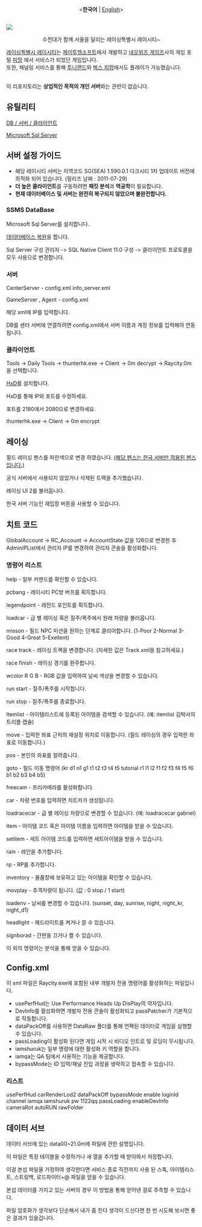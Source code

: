 <p align="center">
  <<b>한국어</b>
  |
  <a href="https://github.com/NatsuFlatWhite/Raycity">English</a>>
</p>

##

<img src="title.jpg"  width="auto" height="auto">

<p align="center">
  수천대가 함께 서울을 달리는 레이싱특별시 레이시티~
  
[레이싱특별시 레이시티](https://mm.pmang.kr/pmang/raycity/event/20130329/popup.html#none)는 [제이투엠소프트](https://www.ea.com/ko-kr/ea-studios/ea-korea)에서 개발하고 [네오위즈 게임즈](https://www.neowiz.com)사의 게임 포털 [피망](http://file.pmang.com/html/pmang/404/game/314_error.html) <!-- 이 링크는 http로 들어가면 레이시티 이미지가 뜬다.-->에서 서비스가 되었던 게임입니다. </br>
또한, 채널링 서비스를 통해 [투니랜드](https://youtu.be/5IUQHmeKHD0?si=juyYJT0nqMHy-X_c)와 [벅스 피망](https://game.bugs.co.kr/)에서도 플레이가 가능했습니다.
##
이 리포지토리는 **상업적인 목적의 개인 서버**와는 관련이 없습니다.

## 유틸리티
[DB / 서버 / 클라이언트](https://drive.google.com/file/d/1FqvwlxtqDCkRy7KGYMwytcfSkeZxE_gc/view?usp=share_link)

[Microsoft Sql Server](https://www.microsoft.com/ko-kr/sql-server/sql-server-downloads)

## 서버 설정 가이드
- 해당 레이시티 서버는 지역코드 SG(SEA) 1.590.0.1 다크시티 1차 업데이트 버전에 최적화 되어 있습니다. (릴리즈 날짜 : 2011-07-29)
- **더 높은 클라이언트**를 구동하려면 **패킷 분석**과 **역공학**이 필요합니다.
- **현재 데이터베이스 및 서버는 완전히 복구되지 않았으며 불완전합니다.**

### SSMS DataBase
Microsoft Sql Server를 설치합니다.

[데이터베이스 복원](https://learn.microsoft.com/ko-kr/sql/relational-databases/backup-restore/restore-a-database-backup-using-ssms?view=sql-server-ver16)을 합니다.

Sql Server 구성 관리자 ->  SQL Native Client 11.0 구성 -> 클라이언트 프로토콜을 모두 사용으로 변경합니다.</br>

### 서버
CenterServer - config.xml info_server.xml

GameServer , Agent - config.xml

해당 xml에 IP를 입력합니다.

DB를 센터 서버에 연결하려면 config.xml에서 서버 이름과 계정 정보를 입력해야 연동됩니다.

### 클라이언트
Tools -> Daily Tools -> thunterhk.exe -> Client -> 0m decrypt -> Raycity.0m을 선택합니다.

[HxD](https://mh-nexus.de/en/downloads.php?product=HxD20)를 설치합니다.

HxD를 통해 IP와 포트를 수정하세요.

포트를 2180에서 2080으로 변경하세요.

thunterhk.exe -> Client -> 0m encrypt

## 레이싱
필드 레이싱 펜스를 파란색으로 변경 하였습니다. [(해당 펜스는 한국 서버만 적용된 펜스입니다.)](https://blog.naver.com/kt1455/90146161907) 

공식 서버에서 사용되지 않았거나 삭제된 트랙을 추가했습니다.

레이싱 UI 2를 불러옵니다.

한국 서버 기능인 재입장 버튼을 사용할 수 있습니다.

## 치트 코드
GlobalAccount -> RC_Account -> AccountState 값을 126으로 변경한 후 AdminIPList에서 관리자 IP를 변경하여 관리자 콘솔을 활성화합니다.

### 명령어 리스트
help - 일부 커맨드를 확인할 수 있습니다.

pcbang - 레이시티 PC방 버프를 획득합니다.

legendpoint - 레전드 포인트를 획득합니다. 

loadcar - 급 별 레이싱 혹은 질주/폭주에서 원래 차량을 불러옵니다.

misson - 필드 NPC 미션을 원하는 단계로 클리어합니다. (1-Poor 2-Normal 3-Good 4-Great 5-Exellent)

race track - 레이싱 트랙을 변경합니다. (자세한 값은 Track.xml을 참고하세요.)

race finish - 레이싱 경기를 완주합니다.

wcolor R G B - RGB 값을 입력하여 날씨 색상을 변경할 수 있습니다.

run start - 질주/폭주를 시작합니다.

run stop - 질주/폭주를 종료합니다.

Itemlist - 아이템리스트에 등록된 아이템을 검색할 수 있습니다. (예: itemlist 김박사의 트리플 캡슐)

move - 입력한 좌표 근처의 재설정 위치로 이동합니다. (필드 레이싱의 경우 입력한 좌표로 이동합니다.)

pos - 본인의 좌표를 알려줍니다.

goto - 필드 이동 명령어 (kr d1 n1 g1 t1 t2 t3 t4 t5 tutorial r1 l1 l2 f1 f2 f3 f4 f5 f6 b1 b2 b3 b4 b5)

freecam - 프리카메라를 활성화합니다.

car - 차량 번호를 입력하면 치트카가 생성됩니다.

loadracecar - 급 별 레이싱 차량으로 변경할 수 있습니다. (예: loadracecar gabriel)

item - 아이템 코드 혹은 아이템 이름을 입력하면 아이템을 받을 수 있습니다.

setitem - 세트 아이템 코드를 입력하면 세트아이템을 받을 수 있습니다.

rain - 레인을 추가합니다.

rp - RP를 추가합니다.

inventory - 물품창에 보유하고 있는 아이템을 확인할 수 있습니다.

movplay - 추격차량이 됩니다. (값 : 0 stop / 1 start)

loadenv - 날씨를 변경할 수 있습니다. (sunset, day, sunrise, night, night_kr, night_d1)

headlight - 헤드라이트를 켜거나 끌 수 있습니다.

signborad - 간판을 끄거나 켤 수 있습니다.

이 외의 명령어는 분석을 통해 얻을 수 있습니다.

## Config.xml
이 xml 파일은 Raycity.exe에 포함된 내부 개발자 전용 명령어를 활성화하는 파일입니다.
</br>
- usePerfHud는 Use Performance Heads Up DisPlay의 약자입니다.</br>
- DevInfo를 활성화하면 개발자 전용 콘솔이 활성화되고 passPatcher가 기본적으로 작동합니다.</br>
- dataPackOff를 사용하면 DataRaw 폴더를 통해 언팩된 데이터로 게임을 실행할 수 있습니다.</br> 
- passLoading이 활성화 된다면 게임 시작 시 비디오 인트로 및 로딩이 무시됩니다.</br>
- iamshuruk는 일부 명령에 대한 활성화 키 역할을 합니다.</br>
- iamqa는 QA 팀에서 사용하는 기능을 제공합니다.</br>
- bypassMode는 ID 입력/채널 진입 과정을 생략하고 접속할 수 있습니다.

### 리스트
usePerfHud
carRenderLod2
dataPackOff
bypassMode enable loginId channel
iamqa
iamshuruk pw 1122qq
passLoading
enableDevInfo
cameraRot
autoRUN
rawFolder 

## 데이터 서브
데이터 서브에 있는 data00~21.0m에 파일에 관한 설명입니다.

이 파일은 특정 테이블을 수정하거나 새 열을 추가할 때 받아와서 저장합니다.

이걸 본섭 파일울 가정하여 생각한다면 서비스 종료 직전까지 사용 된 스톡, 아이템리스트, 스트링백, 로드파이터+@ 파일을 얻을 수 있습니다.

본섭 데이터를 가지고 있는 서버의 경우 이 방법을 통해 얻어낸 걸로 추측할 수 있습니다.

파일 암호화가 <!-- JMD 파일의 KRData 암호화 구조를 알고 있다면..--> 생각보다 단순해서 내가 좀 친다 생각이 드신다면 한 번 시도해 보시면 좋은 결과가 있을겁니다.
